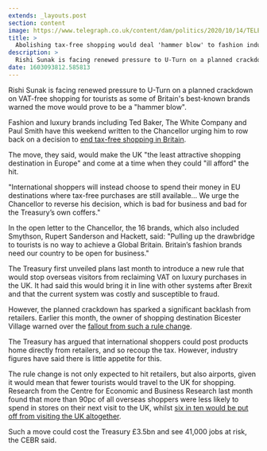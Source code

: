 ```yaml
--- 
extends: _layouts.post 
section: content 
image: https://www.telegraph.co.uk/content/dam/politics/2020/10/14/TELEMMGLPICT000241893107_1_trans_NvBQzQNjv4BqaBJSHwufYM_Fh0ArUj1hes2YNt6ohU4Y242WGrbMoxA.jpeg?impolicy=logo-overlay 
title: > 
  Abolishing tax-free shopping would deal 'hammer blow' to fashion industry, brands warn 
description: > 
  Rishi Sunak is facing renewed pressure to U-Turn on a planned crackdown on VAT-free shopping for tourists as some of Britain's best-known brands warned the move would prove to be a "hammer blow".Fashion and luxury brands including Ted Baker, The White Company and Paul Smith have this weekend written to the Chancellor urging him to row back on a decision to end tax-free shopping in Britain.The move, they said, would make the UK "the least attractive shopping destination in Europe" and come at a time when they could "ill afford" the hit.Earlier this month, the owner of shopping destination Bicester Village warned over the fallout from such a rule change.The Treasury has argued that international shoppers could post products home directly from retailers, and so recoup the tax. 
date: 1603093812.585813 
--- 
```

<div><p>Rishi Sunak is facing renewed pressure to U-Turn on a planned crackdown on VAT-free shopping for tourists as&#160;some of Britain's best-known brands warned the move would prove to be a "hammer blow".&#160;</p>
<p>Fashion and luxury brands including Ted Baker, The White Company and Paul Smith have this weekend written to the Chancellor urging him to row back on a decision to <a href="https://www.telegraph.co.uk/business/2020/10/02/tax-free-shopping-tourists-must-not-abolished/">end tax-free shopping in Britain</a>.</p>
<p>The move, they said, would make the UK "the least attractive shopping destination in Europe" and come at a time when they could "ill afford" the hit.&#160;</p>
<p>"International shoppers will instead choose to spend their money in EU destinations where tax-free purchases are still available&#8230; We urge the Chancellor to reverse his decision, which is bad for business and bad for the Treasury&#8217;s own coffers."&#160;</p>
<p>In the open letter to the Chancellor, the 16 brands, which also included Smythson, Rupert Sanderson and Hackett, said: "Pulling up the drawbridge to tourists is no way to achieve a Global Britain. Britain&#8217;s fashion brands need our country to be open for business."</p>
<p>The Treasury first unveiled plans last&#160;month to&#160;introduce a new rule that would stop overseas visitors from reclaiming VAT on luxury purchases in the UK. It had said this would bring it in line with other systems after Brexit and that the current system was costly and susceptible to fraud.</p>
<p>However, the&#160;planned crackdown has sparked a significant backlash from retailers. Earlier this month, the owner of shopping destination Bicester Village warned over the <a href="https://www.telegraph.co.uk/business/2020/10/07/bicester-village-warns-vat-rules/">fallout from such a rule change</a>.</p>
<p>The Treasury has argued that international shoppers could post products home directly from retailers, and so&#160;recoup the tax. However, industry figures have said there is little appetite for this.</p>
<p>The rule change is not only expected to hit retailers, but also airports, given it would mean that fewer tourists would travel to the UK for shopping. Research from the Centre for Economic and Business Research last month found that more than&#160;90pc of all overseas shoppers were less likely to spend in stores on their next visit to the UK, whilst <a href="https://www.telegraph.co.uk/business/2020/09/30/end-duty-free-shopping-tourists-may-mean-big-job-losses/">six in ten would be put off from visiting the UK altogether</a>.&#160;</p>
<p>Such a move could cost the Treasury &#163;3.5bn and see 41,000 jobs at risk, the CEBR&#160;said.&#160;</p>
</div>